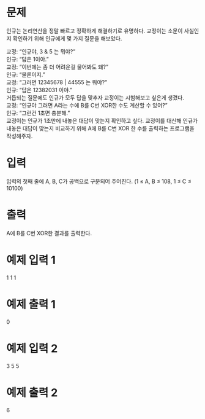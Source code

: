 # 문제
인규는 논리연산을 정말 빠르고 정확하게 해결하기로 유명하다. 교정이는 소문이 사실인지 확인하기 위해 인규에게 몇 가지 질문을 해보았다.

교정: “인규야, 3 & 5 는 뭐야?”  
인규: “답은 1이야.”  
교정: “이번에는 좀 더 어려운걸 물어봐도 돼?”  
인규: “물론이지.”  
교정: “그러면 12345678 | 44555 는 뭐야?”  
인규: “답은 12382031 이야.”  
거듭되는 질문에도 인규가 모두 답을 맞추자 교정이는 시험해보고 싶은게 생겼다.  
교정: “인규야 그러면 A라는 수에 B를 C번 XOR한 수도 계산할 수 있어?”  
인규: “그런건 1초면 충분해.”  
교정이는 인규가 1초만에 내놓은 대답이 맞는지 확인하고 싶다. 교정이를 대신해 인규가 내놓은 대답이 맞는지 비교하기 위해 A에 B를 C번 XOR 한 수를 출력하는 프로그램을 작성해주자.  

# 입력
입력의 첫째 줄에 A, B, C가 공백으로 구분되어 주어진다. (1 ≤ A, B ≤ 108, 1 ≤ C ≤ 10100)

# 출력
A에 B를 C번 XOR한 결과를 출력한다.

# 예제 입력 1 
1 1 1
# 예제 출력 1 
0
# 예제 입력 2 
3 5 5
# 예제 출력 2 
6
